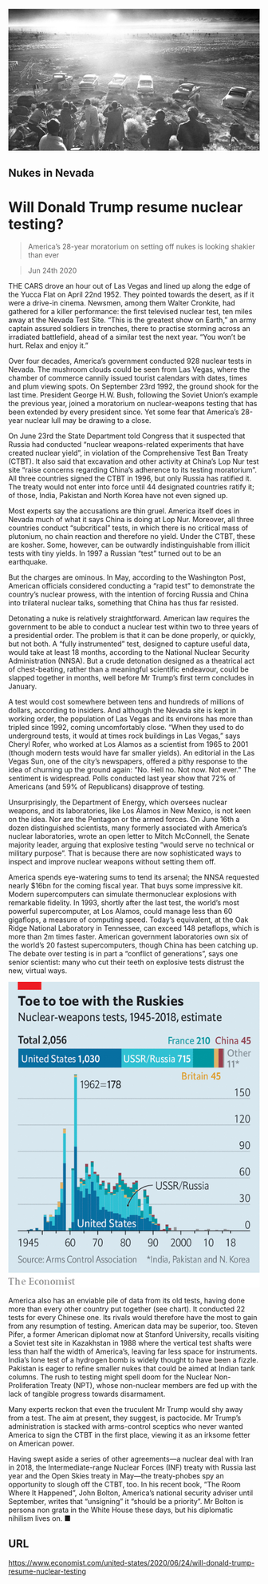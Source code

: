 ![](./images/20200627_USP001.jpg)

## Nukes in Nevada

# Will Donald Trump resume nuclear testing?

> America’s 28-year moratorium on setting off nukes is looking shakier than ever

> Jun 24th 2020

THE CARS drove an hour out of Las Vegas and lined up along the edge of the Yucca Flat on April 22nd 1952. They pointed towards the desert, as if it were a drive-in cinema. Newsmen, among them Walter Cronkite, had gathered for a killer performance: the first televised nuclear test, ten miles away at the Nevada Test Site. “This is the greatest show on Earth,” an army captain assured soldiers in trenches, there to practise storming across an irradiated battlefield, ahead of a similar test the next year. “You won’t be hurt. Relax and enjoy it.”

Over four decades, America’s government conducted 928 nuclear tests in Nevada. The mushroom clouds could be seen from Las Vegas, where the chamber of commerce cannily issued tourist calendars with dates, times and plum viewing spots. On September 23rd 1992, the ground shook for the last time. President George H.W. Bush, following the Soviet Union’s example the previous year, joined a moratorium on nuclear-weapons testing that has been extended by every president since. Yet some fear that America’s 28-year nuclear lull may be drawing to a close.

On June 23rd the State Department told Congress that it suspected that Russia had conducted “nuclear weapons-related experiments that have created nuclear yield”, in violation of the Comprehensive Test Ban Treaty (CTBT). It also said that excavation and other activity at China’s Lop Nur test site “raise concerns regarding China’s adherence to its testing moratorium”. All three countries signed the CTBT in 1996, but only Russia has ratified it. The treaty would not enter into force until 44 designated countries ratify it; of those, India, Pakistan and North Korea have not even signed up.

Most experts say the accusations are thin gruel. America itself does in Nevada much of what it says China is doing at Lop Nur. Moreover, all three countries conduct “subcritical” tests, in which there is no critical mass of plutonium, no chain reaction and therefore no yield. Under the CTBT, these are kosher. Some, however, can be outwardly indistinguishable from illicit tests with tiny yields. In 1997 a Russian “test” turned out to be an earthquake.

But the charges are ominous. In May, according to the Washington Post, American officials considered conducting a “rapid test” to demonstrate the country’s nuclear prowess, with the intention of forcing Russia and China into trilateral nuclear talks, something that China has thus far resisted.

Detonating a nuke is relatively straightforward. American law requires the government to be able to conduct a nuclear test within two to three years of a presidential order. The problem is that it can be done properly, or quickly, but not both. A “fully instrumented” test, designed to capture useful data, would take at least 18 months, according to the National Nuclear Security Administration (NNSA). But a crude detonation designed as a theatrical act of chest-beating, rather than a meaningful scientific endeavour, could be slapped together in months, well before Mr Trump’s first term concludes in January.

A test would cost somewhere between tens and hundreds of millions of dollars, according to insiders. And although the Nevada site is kept in working order, the population of Las Vegas and its environs has more than tripled since 1992, coming uncomfortably close. “When they used to do underground tests, it would at times rock buildings in Las Vegas,” says Cheryl Rofer, who worked at Los Alamos as a scientist from 1965 to 2001 (though modern tests would have far smaller yields). An editorial in the Las Vegas Sun, one of the city’s newspapers, offered a pithy response to the idea of churning up the ground again: “No. Hell no. Not now. Not ever.” The sentiment is widespread. Polls conducted last year show that 72% of Americans (and 59% of Republicans) disapprove of testing.

Unsurprisingly, the Department of Energy, which oversees nuclear weapons, and its laboratories, like Los Alamos in New Mexico, is not keen on the idea. Nor are the Pentagon or the armed forces. On June 16th a dozen distinguished scientists, many formerly associated with America’s nuclear laboratories, wrote an open letter to Mitch McConnell, the Senate majority leader, arguing that explosive testing “would serve no technical or military purpose”. That is because there are now sophisticated ways to inspect and improve nuclear weapons without setting them off.

America spends eye-watering sums to tend its arsenal; the NNSA requested nearly $16bn for the coming fiscal year. That buys some impressive kit. Modern supercomputers can simulate thermonuclear explosions with remarkable fidelity. In 1993, shortly after the last test, the world’s most powerful supercomputer, at Los Alamos, could manage less than 60 gigaflops, a measure of computing speed. Today’s equivalent, at the Oak Ridge National Laboratory in Tennessee, can exceed 148 petaflops, which is more than 2m times faster. American government laboratories own six of the world’s 20 fastest supercomputers, though China has been catching up. The debate over testing is in part a “conflict of generations”, says one senior scientist: many who cut their teeth on explosive tests distrust the new, virtual ways.

![](./images/20200627_USC163.png)

America also has an enviable pile of data from its old tests, having done more than every other country put together (see chart). It conducted 22 tests for every Chinese one. Its rivals would therefore have the most to gain from any resumption of testing. American data may be superior, too. Steven Pifer, a former American diplomat now at Stanford University, recalls visiting a Soviet test site in Kazakhstan in 1988 where the vertical test shafts were less than half the width of America’s, leaving far less space for instruments. India’s lone test of a hydrogen bomb is widely thought to have been a fizzle. Pakistan is eager to refine smaller nukes that could be aimed at Indian tank columns. The rush to testing might spell doom for the Nuclear Non-Proliferation Treaty (NPT), whose non-nuclear members are fed up with the lack of tangible progress towards disarmament.

Many experts reckon that even the truculent Mr Trump would shy away from a test. The aim at present, they suggest, is pactocide. Mr Trump’s administration is stacked with arms-control sceptics who never wanted America to sign the CTBT in the first place, viewing it as an irksome fetter on American power.

Having swept aside a series of other agreements—a nuclear deal with Iran in 2018, the Intermediate-range Nuclear Forces (INF) treaty with Russia last year and the Open Skies treaty in May—the treaty-phobes spy an opportunity to slough off the CTBT, too. In his recent book, “The Room Where It Happened”, John Bolton, America’s national security adviser until September, writes that “unsigning” it “should be a priority”. Mr Bolton is persona non grata in the White House these days, but his diplomatic nihilism lives on. ■

## URL

https://www.economist.com/united-states/2020/06/24/will-donald-trump-resume-nuclear-testing
